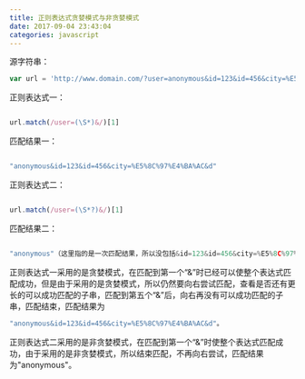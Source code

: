 ```yaml
---
title: 正则表达式贪婪模式与非贪婪模式
date: 2017-09-04 23:43:04
categories: javascript
---
```

源字符串：

``` js
var url = 'http://www.domain.com/?user=anonymous&id=123&id=456&city=%E5%8C%97%E4%BA%AC&d&enabled'

```

正则表达式一：
``` js

url.match(/user=(\S*)&/)[1]

```

匹配结果一：

``` js

"anonymous&id=123&id=456&city=%E5%8C%97%E4%BA%AC&d"

```

正则表达式二：

``` js

url.match(/user=(\S*?)&/)[1] 

```

匹配结果二：

``` js

"anonymous"（这里指的是一次匹配结果，所以没包括&id=123&id=456&city=%E5%8C%97%E4%BA%AC&d"） 

```

正则表达式一采用的是贪婪模式，在匹配到第一个“&”时已经可以使整个表达式匹配成功，但是由于采用的是贪婪模式，所以仍然要向右尝试匹配，查看是否还有更长的可以成功匹配的子串，匹配到第五个“&”后，向右再没有可以成功匹配的子串，匹配结束，匹配结果为 

``` js
"anonymous&id=123&id=456&city=%E5%8C%97%E4%BA%AC&d"。

```

正则表达式二采用的是非贪婪模式，在匹配到第一个“&”时使整个表达式匹配成功，由于采用的是非贪婪模式，所以结束匹配，不再向右尝试，匹配结果为"anonymous"。 